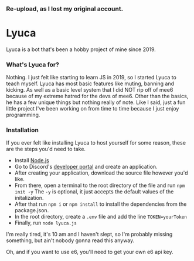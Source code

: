 ### Re-upload, as I lost my original account. 

# Lyuca
Lyuca is a bot that's been a hobby project of mine since 2019. 


### What's Lyuca for?
Nothing. I just felt like starting to learn JS in 2019, so I started Lyuca to teach myself. Lyuca has most basic features like muting, banning and kicking. 
As well as a basic level system that I did NOT rip off of mee6 because of my extreme hatred for the devs of mee6. Other than the basics, he has a few unique things
but nothing really of note. Like I said, just a fun little project I've been working on from time to time because I just enjoy programming.


### Installation
If you ever felt like installing Lyuca to host yourself for some reason, these are the steps you'd need to take.

- Install [Node.js](https://nodejs.org/en/)
- Go to Discord's [developer portal](https://discord.com/developers/applications) and create an application.
- After creating your application, download the source file however you'd like.
- From there, open a terminal to the root directory of the file and run `npm init -y`
The `-y` is optional, it just accepts the default values of the initalization.
- After that run `npm i` or `npm install` to install the dependencies from the package.json.
- In the root directory, create a `.env` file and add the line `TOKEN=yourToken`
- Finally, run `node lyuca.js`

I'm really tired, it's 10 am and I haven't slept, so I'm probably missing something, but ain't nobody gonna read this anyway. 

Oh, and if you want to use e6, you'll need to get your own e6 api key.
